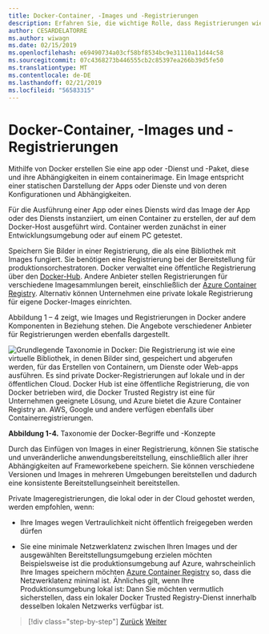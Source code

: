 ```yaml
---
title: Docker-Container, -Images und -Registrierungen
description: Erfahren Sie, die wichtige Rolle, dass Registrierungen wie Docker Bereitstellung von Anwendungen allgemeine spielen.
author: CESARDELATORRE
ms.author: wiwagn
ms.date: 02/15/2019
ms.openlocfilehash: e69490734a03cf58bf8534bc9e31110a11d44c58
ms.sourcegitcommit: 07c4368273b446555cb2c85397ea266b39d5fe50
ms.translationtype: MT
ms.contentlocale: de-DE
ms.lasthandoff: 02/21/2019
ms.locfileid: "56583315"
---
```

# <a name="docker-containers-images-and-registries"></a>Docker-Container, -Images und -Registrierungen

Mithilfe von Docker erstellen Sie eine app oder -Dienst und -Paket, diese und ihre Abhängigkeiten in einem containerimage. Ein Image entspricht einer statischen Darstellung der Apps oder Dienste und von deren Konfigurationen und Abhängigkeiten.

Für die Ausführung einer App oder eines Diensts wird das Image der App oder des Diensts instanziiert, um einen Container zu erstellen, der auf dem Docker-Host ausgeführt wird. Container werden zunächst in einer Entwicklungsumgebung oder auf einem PC getestet.

Speichern Sie Bilder in einer Registrierung, die als eine Bibliothek mit Images fungiert. Sie benötigen eine Registrierung bei der Bereitstellung für produktionsorchestratoren. Docker verwaltet eine öffentliche Registrierung über den [Docker-Hub](https://hub.docker.com/). Andere Anbieter stellen Registrierungen für verschiedene Imagesammlungen bereit, einschließlich der [Azure Container Registry](https://azure.microsoft.com/services/container-registry/). Alternativ können Unternehmen eine private lokale Registrierung für eigene Docker-Images einrichten.

Abbildung 1 – 4 zeigt, wie Images und Registrierungen in Docker andere Komponenten in Beziehung stehen. Die Angebote verschiedener Anbieter für Registrierungen werden ebenfalls dargestellt.

![Grundlegende Taxonomie in Docker: Die Registrierung ist wie eine virtuelle Bibliothek, in denen Bilder sind, gespeichert und abgerufen werden, für das Erstellen von Containern, um Dienste oder Web-apps ausführen. Es sind private Docker-Registrierungen auf lokale und in der öffentlichen Cloud. Docker Hub ist eine öffentliche Registrierung, die von Docker betrieben wird, die Docker Trusted Registry ist eine für Unternehmen geeignete Lösung, und Azure bietet die Azure Container Registry an. AWS, Google und andere verfügen ebenfalls über Containerregistrierungen.](./media/image4.png)

**Abbildung 1-4.** Taxonomie der Docker-Begriffe und -Konzepte

Durch das Einfügen von Images in einer Registrierung, können Sie statische und unveränderliche anwendungsbereitstellung, einschließlich aller ihrer Abhängigkeiten auf Frameworkebene speichern. Sie können verschiedene Versionen und Images in mehreren Umgebungen bereitstellen und dadurch eine konsistente Bereitstellungseinheit bereitstellen.

Private Imageregistrierungen, die lokal oder in der Cloud gehostet werden, werden empfohlen, wenn:

- Ihre Images wegen Vertraulichkeit nicht öffentlich freigegeben werden dürfen

- Sie eine minimale Netzwerklatenz zwischen Ihren Images und der ausgewählten Bereitstellungsumgebung erzielen möchten Beispielsweise ist die produktionsumgebung auf Azure, wahrscheinlich Ihre Images speichern möchten [Azure Container Registry](https://azure.microsoft.com/services/container-registry/) so, dass die Netzwerklatenz minimal ist. Ähnliches gilt, wenn Ihre Produktionsumgebung lokal ist: Dann Sie möchten vermutlich sicherstellen, dass ein lokaler Docker Trusted Registry-Dienst innerhalb desselben lokalen Netzwerks verfügbar ist.

>[!div class="step-by-step"]
>[Zurück](docker-terminology.md)
>[Weiter](road-to-modern-applications-based-on-containers.md)
